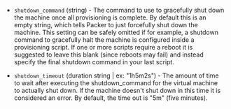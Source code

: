 <!-- Code generated from the comments of the ShutdownConfig struct in common/shutdowncommand/config.go; DO NOT EDIT MANUALLY -->

-   `shutdown_command` (string) - The command to use to gracefully shut down the machine once all
    provisioning is complete. By default this is an empty string, which
    tells Packer to just forcefully shut down the machine. This setting can
    be safely omitted if for example, a shutdown command to gracefully halt
    the machine is configured inside a provisioning script. If one or more
    scripts require a reboot it is suggested to leave this blank (since
    reboots may fail) and instead specify the final shutdown command in your
    last script.
    
-   `shutdown_timeout` (duration string | ex: "1h5m2s") - The amount of time to wait after executing the shutdown_command for the
    virtual machine to actually shut down. If the machine doesn't shut down
    in this time it is considered an error. By default, the time out is "5m"
    (five minutes).
    